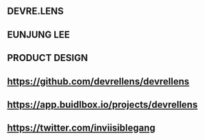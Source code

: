 ## DEVRE.LENS

## EUNJUNG LEE

## PRODUCT DESIGN

## https://github.com/devrellens/devrellens

## https://app.buidlbox.io/projects/devrellens

## https://twitter.com/inviisiblegang
